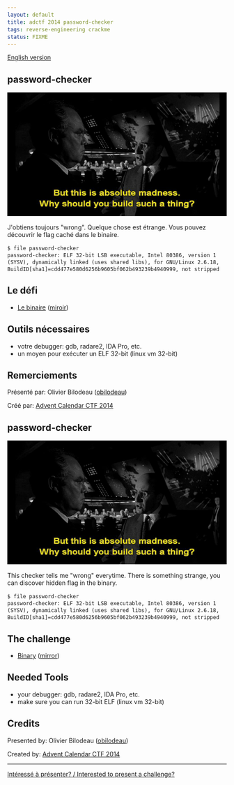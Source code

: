```yaml
---
layout: default
title: adctf 2014 password-checker
tags: reverse-engineering crackme
status: FIXME
---
```


[English version](#english)

## password-checker

![Absolute Madness](/images/15-03_absolute-madness.jpg)

J'obtiens toujours "wrong". Quelque chose est étrange. Vous pouvez découvrir le
flag caché dans le binaire.

    $ file password-checker
    password-checker: ELF 32-bit LSB executable, Intel 80386, version 1 (SYSV), dynamically linked (uses shared libs), for GNU/Linux 2.6.18, BuildID[sha1]=cdd477e580d6256b9605bf062b493239b4940999, not stripped

## Le défi

* [Le binaire](http://adctf2014.katsudon.org/dat/AkgyBathNidfcvKa/password-checker.xz) ([miroir](https://github.com/montrehack/challenges/raw/master/2015-03-16/password-checker.xz))

## Outils nécessaires

* votre debugger: gdb, radare2, IDA Pro, etc.
* un moyen pour exécuter un ELF 32-bit (linux vm 32-bit)

## Remerciements

Présenté par: Olivier Bilodeau ([obilodeau](https://twitter.com/obilodeau/))

Créé par: [Advent Calendar CTF 2014](http://adctf2014.katsudon.org/)


<a id="english"></a>

## password-checker

![Absolute Madness](/images/15-03_absolute-madness.jpg)

This checker tells me "wrong" everytime. There is something strange, you can
discover hidden flag in the binary.

    $ file password-checker
    password-checker: ELF 32-bit LSB executable, Intel 80386, version 1 (SYSV), dynamically linked (uses shared libs), for GNU/Linux 2.6.18, BuildID[sha1]=cdd477e580d6256b9605bf062b493239b4940999, not stripped

## The challenge

* [Binary](http://adctf2014.katsudon.org/dat/AkgyBathNidfcvKa/password-checker.xz) ([mirror](https://github.com/montrehack/challenges/raw/master/2015-03-16/password-checker.xz))

## Needed Tools

* your debugger: gdb, radare2, IDA Pro, etc.
* make sure you can run 32-bit ELF (linux vm 32-bit)

## Credits

Presented by: Olivier Bilodeau ([obilodeau](https://twitter.com/obilodeau/))

Created by: [Advent Calendar CTF 2014](http://adctf2014.katsudon.org/)

<hr/>

[Intéressé à présenter? / Interested to present a challenge?](https://github.com/montrehack/montrehack.github.com/wiki/Present-at-Montrehack)
